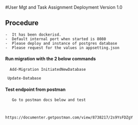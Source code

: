 #User Mgt and Task Assignment
 Deployment Version 1.0

## Procedure
    -  It has been dockerisd. 
    -  Default internal port when started is 8080
    -  Please deploy and instance of postgres database
    -  Please request for the values in appsetting.json

####  Run migration with the 2 below commands

```
  Add-Migration InitiatedNewDatabase
```

```
 Update-Database
```

####  Test endpoint from postman

```
   Go to postman docs below and test 
  
```

```

https://documenter.getpostman.com/view/8738217/2s9YsFDZgY
  
```



